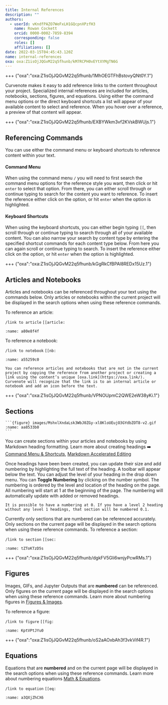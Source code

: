 ```yaml
---
title: Internal References
description: ""
authors:
  - userId: vKndfPAZO7WeFxLH1GQcpnXPzfH3
    name: Rowan Cockett
    orcid: 0000-0002-7859-8394
    corresponding: false
    roles: []
    affiliations: []
date: 2022-03-15T04:45:43.120Z
name: internal-references
oxa: oxa:Z1isOjJQGvM22q5fhunb/kM7RCPH0vEYtXYMgTN6G
---
```


+++ {"oxa":"oxa:Z1isOjJQGvM22q5fhunb/1MhOEGTFhBstovyQNt0Y.1"}

Curvenote makes it easy to add reference links to the content throughout your project. Specialized internal references are included for articles, notebooks, sections, figures, and equations. Using either the command menu options or the direct keyboard shortcuts a list will appear of your available content to select and reference. When you hover over a reference, a preview of that content will appear.

+++ {"oxa":"oxa:Z1isOjJQGvM22q5fhunb/EXBYWkm3vf2KVskBWUjs.1"}

## Referencing Commands

You can use either the command menu or keyboard shortcuts to reference content within your text.

#### Command Menu

When using the command menu `/` you will need to first search the command menu options for the reference style you want, then click or hit `enter` to select that option. From there, you can either scroll through or continue typing to search for the content you want to reference. To insert the reference either click on the option, or hit `enter` when the option is highlighted.

#### Keyboard Shortcuts

When using the keyboard shortcuts, you can either begin typing `[[`, then scroll through or continue typing to search through all of your available content. You can also narrow your search by content type by entering the specified shortcut commands for each content type below. From here you can again scroll or continue typing to search. To insert the reference either click on the option, or hit `enter` when the option is highlighted.

+++ {"oxa":"oxa:Z1isOjJQGvM22q5fhunb/kGgRkCfBPAl8REDx15Uz.1"}

## Articles and Notebooks

Articles and notebooks can be referenced throughout your text using the commands below. Only articles or notebooks within the current project will be displayed in the search options when using these reference commands.

To reference an article:

`/link to article` `[[article:`

```{figure} images/MshxlXndaLsk3WbJ0ZGy-UmpcpZPk1pdSYgvZQjTV-v2.gif
:name: a80e8f4f
```

To reference a notebook:

`/link to notebook` `[[nb:`

```{figure} images/MshxlXndaLsk3WbJ0ZGy-OKUZNxbRweAfJoegWvU0-v2.gif
:name: a55259c0
```

````{note}
You can reference articles and notebooks that are not in the current project by copying the reference from another project or creating a link using the content’s unique [oxa.link](https://oxa.link/). Curvenote will recognize that the link is to an internal article or notebook and add an icon before the text.

````

+++ {"oxa":"oxa:Z1isOjJQGvM22q5fhunb/VPNOUpmC2QWE2eW38yKi.1"}

## Sections

````{margin}
```{figure} images/MshxlXndaLsk3WbJ0ZGy-xl8KloUEujO3GYdbZOT8-v2.gif
:name: aa8533b0
```

````

You can create sections within your articles and notebooks by using Markdown heading formatting. Learn more about creating headings ➡️ [Command Menu & Shortcuts](oxa:MshxlXndaLsk3WbJ0ZGy/MBRvRRC3dcKkhfgwGOaZ "Command Menu & Shortcuts"), [Markdown Accelerated Editing](oxa:MshxlXndaLsk3WbJ0ZGy/z9mCLSQZG1tjCDyEDbE2 "Markdown Accelerated Editing ")

Once headings have been been created, you can update their size and add numbering by highlighting the full text of the heading. A toolbar will appear below the text. You can adjust the level of your heading in the drop down menu. You can **Toggle Numbering** by clicking on the number symbol. The numbering is ordered by the level and location of the heading on the page. All numbering will start at 1 at the beginning of the page. The numbering will automatically update with added or removed headings.

````{note}
It is possible to have a numbering at 0. If you have a level 2 heading without any level 1 headings, that section will be numbered 0.1.

````

Currently only sections that are numbered can be referenced accurately. Only sections on the current page will be displayed in the search options when using these reference commands. To reference a section:

`/link to section` `[[sec:`

```{figure} images/Z1isOjJQGvM22q5fhunb-olFrGPqGl9z9MsIml2ok-v1.png
:name: tZToKTzD5s
```

+++ {"oxa":"oxa:Z1isOjJQGvM22q5fhunb/dgkFV5Gli6wnjyPcwRMs.1"}

## Figures

Images, GIFs, and Jupyter Outputs that are **numbered** can be referenced. Only figures on the current page will be displayed in the search options when using these reference commands. Learn more about numbering figures in [Figures & Images](oxa:Z1isOjJQGvM22q5fhunb/gzr0LnPie4uvL7GSEISJ "Figures & Images").

To reference a figure:

`/link to figure` `[[fig:`

```{figure} images/Z1isOjJQGvM22q5fhunb-9NmCaj4w3D0gphg971Zs-v1.png
:name: KptVPtJYu0
```

+++ {"oxa":"oxa:Z1isOjJQGvM22q5fhunb/oS2aAOxbAh3f3vkVif4R.1"}

## Equations

Equations that are **numbered** and on the current page will be displayed in the search options when using these reference commands. Learn more about numbering equations [Math & Equations](oxa:Z1isOjJQGvM22q5fhunb/Y0cAWcbYJy11ZBXmGSAm "Math & Equations").

`/link to equation` `[[eq:`

```{figure} images/Z1isOjJQGvM22q5fhunb-eHbtJLS6TSuK9IF4WtYe-v1.png
:name: a3QXjZhCX6
```

